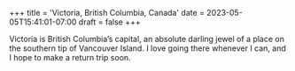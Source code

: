 +++
title = 'Victoria, British Columbia, Canada'
date = 2023-05-05T15:41:01-07:00
draft = false
+++

Victoria is British Columbia’s capital, an absolute darling jewel of a place on the southern tip of Vancouver Island. I love going there whenever I can, and I hope to make a return trip soon.
